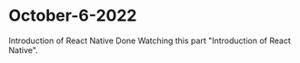 # October-6-2022
Introduction of React Native
Done Watching this part "Introduction of React Native".

